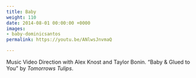 ```yaml
---
title: Baby
weight: 110
date: 2014-08-01 00:00:00 +0000
images:
- baby-dominicsantos
permalink: https://youtu.be/ANlwsJnvmaQ

---
```

Music Video Direction with Alex Knost and Taylor Bonin. “Baby & Glued to You” by _Tomorrows Tulips_.
